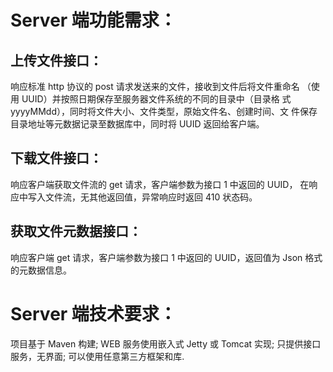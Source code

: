 # Server 端功能需求：

## 上传文件接口：

   响应标准 http 协议的 post 请求发送来的文件，接收到文件后将文件重命名
   （使用 UUID）并按照日期保存至服务器文件系统的不同的目录中（目录格
   式 yyyyMMdd），同时将文件大小、文件类型，原始文件名、创建时间、文
   件保存目录地址等元数据记录至数据库中，同时将 UUID 返回给客户端。

## 下载文件接口：

   响应客户端获取文件流的 get 请求，客户端参数为接口 1 中返回的 UUID，
   在响应中写入文件流，无其他返回值，异常响应时返回 410 状态码。

## 获取文件元数据接口：

   响应客户端 get 请求，客户端参数为接口 1 中返回的 UUID，返回值为 Json
   格式的元数据信息。

# Server 端技术要求：
   项目基于 Maven 构建;
   WEB 服务使用嵌入式 Jetty 或 Tomcat 实现;
   只提供接口服务，无界面;
   可以使用任意第三方框架和库.